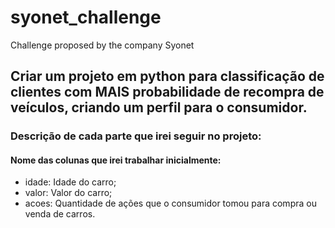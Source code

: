 # syonet_challenge
Challenge proposed by the company Syonet

## Criar um projeto em python para classificação de clientes com MAIS probabilidade de recompra de veículos, criando um perfil para o consumidor.

### Descrição de cada parte que irei seguir no projeto:

#### Nome das colunas que irei trabalhar inicialmente:
- idade: Idade do carro;
- valor: Valor do carro;
- acoes: Quantidade de ações que o consumidor tomou para compra ou venda de carros.
